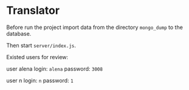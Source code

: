 Translator
===================

Before run the project import data from the directory `mongo_dump` to the database.

Then start `server/index.js`.

Existed users for review:

user alena
login: `alena`
password: `3008`

user n
login: `n`
password: `1`